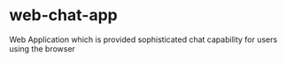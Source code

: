 # web-chat-app
Web Application which is provided sophisticated chat capability for users using the browser
